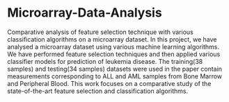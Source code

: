 # Microarray-Data-Analysis
Comparative analysis of feature selection technique with various classification algorithms on a microarray dataset.
In this project, we have analysed a microarray dataset using various machine learning algorithms. We have performed feature selection techniques and then applied various classifier models for prediction of leukemia disease.
The training(38 samples) and testing(34 samples) datasets were used in the paper contain measurements corresponding to ALL and AML samples from Bone Marrow and Peripheral Blood.
This work focuses on a comparative study of the state-of-the-art feature selection and classification algorithms.
